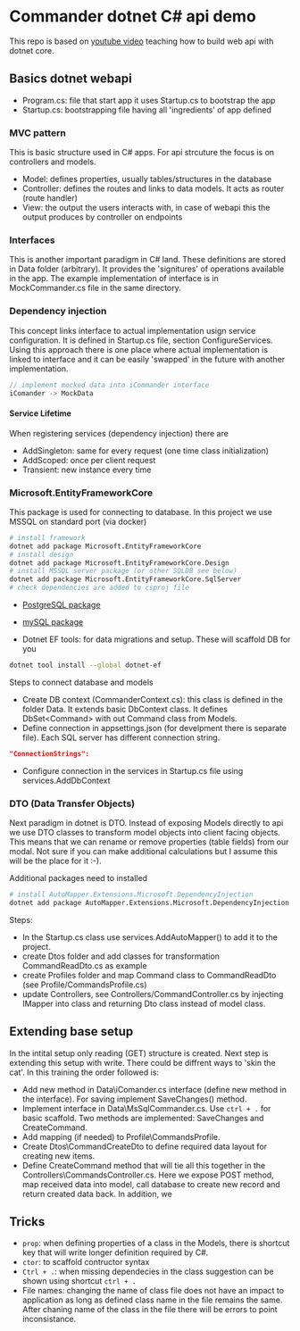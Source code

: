 # Commander dotnet C# api demo

This repo is based on [youtube video](https://youtube.com/watch?v=fmvcAzHpsk8) teaching how to build web api with dotnet core.

## Basics dotnet webapi

- Program.cs: file that start app it uses Startup.cs to bootstrap the app
- Startup.cs: bootstrapping file having all 'ingredients' of app defined

### MVC pattern

This is basic structure used in C# apps. For api strcuture the focus is on controllers and models.

- Model: defines properties, usually tables/structures in the database
- Controller: defines the routes and links to data models. It acts as router (route handler)
- View: the output the users interacts with, in case of webapi this the output produces by controller on endpoints

### Interfaces

This is another important paradigm in C# land. These definitions are stored in Data folder (arbitrary). It provides the 'signitures' of operations available in the app. The example implementation of interface is in MockCommander.cs file in the same directory.

### Dependency injection

This concept links interface to actual implementation usign service configuration. It is defined in Startup.cs file, section ConfigureServices. Using this approach there is one place where actual implementation is linked to interface and it can be easily 'swapped' in the future with another implementation.

```C#
// implement mocked data into iCommander interface
iComander -> MockData
```

#### Service Lifetime

When registering services (dependency injection) there are

- AddSingleton: same for every request (one time class initialization)
- AddScoped: once per client request
- Transient: new instance every time

### Microsoft.EntityFrameworkCore

This package is used for connecting to database. In this project we use MSSQL on standard port (via docker)

```bash
# install framework
dotnet add package Microsoft.EntityFrameworkCore
# install design
dotnet add package Microsoft.EntityFrameworkCore.Design
# install MSSQL server package (or other SQLDB see below)
dotnet add package Microsoft.EntityFrameworkCore.SqlServer
# check dependencies are added to csproj file
```

- [PostgreSQL package](https://www.npgsql.org/efcore/#additional-configuration-for-aspnet-core-applications)
- [mySQL package](https://dev.mysql.com/doc/connector-net/en/connector-net-entityframework-core-example.html)

- Dotnet EF tools: for data migrations and setup. These will scaffold DB for you

```bash
dotnet tool install --global dotnet-ef
```

Steps to connect database and models

- Create DB context (CommanderContext.cs): this class is defined in the folder Data. It extends basic DbContext class. It defines DbSet\<Command> with out Command class from Models.
- Define connection in appsettings.json (for develpment there is separate file). Each SQL server has different connection string.

```json
"ConnectionStrings":
```

- Configure connection in the services in Startup.cs file using services.AddDbContext

### DTO (Data Transfer Objects)

Next paradigm in dotnet is DTO. Instead of exposing Models directly to api we use DTO classes to transform model objects into client facing objects. This means that we can rename or remove properties (table fields) from our modal. Not sure if you can make additional calculations but I assume this will be the place for it :-).

Additional packages need to installed

```bash
# install AutoMapper.Extensions.Microsoft.DependencyInjection
dotnet add package AutoMapper.Extensions.Microsoft.DependencyInjection
```

Steps:

- In the Startup.cs class use services.AddAutoMapper() to add it to the project.
- create Dtos folder and add classes for transformation CommandReadDto.cs as example
- create Profiles folder and map Command class to CommandReadDto (see Profile/CommandsProfile.cs)
- update Controllers, see Controllers/CommandController.cs by injecting IMapper into class and returning Dto class instead of model class.

## Extending base setup

In the intital setup only reading (GET) structure is created. Next step is extending this setup with write. There could be diffrent ways to 'skin the cat'. In this training the order followed is:

- Add new method in Data\iComander.cs interface (define new method in the interface). For saving implement SaveChanges() method.
- Implement interface in Data\MsSqlCommander.cs. Use `ctrl + .` for basic scaffold. Two methods are implemented: SaveChanges and CreateCommand.
- Add mapping (if needed) to Profile\CommandsProfile.
- Create Dtos\CommandCreateDto to define required data layout for creating new items.
- Define CreateCommand method that will tie all this together in the Controllers\CommandsController.cs. Here we expose POST method, map received data into model, call database to create new record and return created data back. In addition, we

## Tricks

- `prop`: when defining properties of a class in the Models, there is shortcut key that will write longer definition required by C#.
- `ctor`: to scaffold contructor syntax
- `Ctrl + .`: when missing dependecies in the class suggestion can be shown using shortcut `ctrl + .`
- File names: changing the name of class file does not have an impact to application as long as defined class name in the file remains the same. After chaning name of the class in the file there will be errors to point inconsistance.
